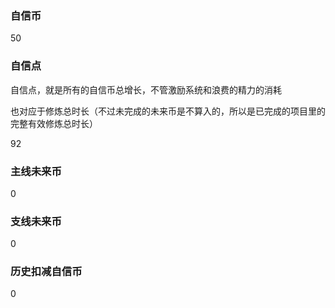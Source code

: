 ### 自信币
50

### 自信点
自信点，就是所有的自信币总增长，不管激励系统和浪费的精力的消耗

也对应于修炼总时长（不过未完成的未来币是不算入的，所以是已完成的项目里的完整有效修炼总时长）

92

### 主线未来币
0

### 支线未来币
0

### 历史扣减自信币
0
